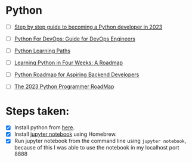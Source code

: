 # Python

- [ ] [Step by step guide to becoming a Python developer in 2023](https://roadmap.sh/python)
- [ ] [Python For DevOps: Guide for DevOps Engineers](https://devopscube.com/python-for-devops/)
- [ ] [Python Learning Paths](https://realpython.com/learning-paths/)
- [ ] [Learning Python in Four Weeks: A Roadmap](https://www.kdnuggets.com/2023/02/learning-python-four-weeks-roadmap.html)
- [ ] [Python Roadmap for Aspiring Backend Developers](https://www.linkedin.com/pulse/python-roadmap-aspiring-backend-developers-elshad-karimov/)
- [ ] [The 2023 Python Programmer RoadMap](https://medium.com/javarevisited/the-2022-python-programmer-roadmap-bafb365071a3)


# Steps taken:

- [x] Install python from [here](https://www.python.org/downloads/).
- [x] Install [jupyter notebook](https://jupyter.org/install) using Homebrew.
- [x] Run jupyter notebook from the command line using `jupyter notebook`, because of this I was able to use the notebook in my localhost port 8888
